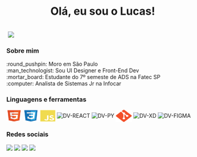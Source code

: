 <div> 
 <h1 align="center"> Olá, eu sou o Lucas!
</div>

 <br/>
 
<div>
 <img align="right" width="500px" src="https://user-images.githubusercontent.com/56768879/188740161-c24f770c-934c-4096-88e7-592e5a89f96d.png"/> 
 
 <br/>
 
 <h3>Sobre mim</h3>
 :round_pushpin: Moro em São Paulo <br/>
 :man_technologist: Sou UI Designer e Front-End Dev <br/>
 :mortar_board: Estudante do 7º semeste de ADS na Fatec SP<br/>
 :computer: Analista de Sistemas Jr na Infocar
 
 <br/>
   
  <h3>Linguagens e ferramentas</h3>
  <img align="center" alt="DV-HTML" height="30" width="40" src="https://raw.githubusercontent.com/devicons/devicon/master/icons/html5/html5-original.svg">
  <img align="center" alt="DV-CSS" height="30" width="40" src="https://raw.githubusercontent.com/devicons/devicon/master/icons/css3/css3-original.svg">
  <img align="center" alt="DV-JS" height="30" width="40" src="https://raw.githubusercontent.com/devicons/devicon/master/icons/javascript/javascript-plain.svg">
  <img align="center" alt="DV-REACT" height="35" width="45" src="https://cdn.jsdelivr.net/gh/devicons/devicon/icons/react/react-original.svg" />
  <img align="center" alt="DV-PY" height="35" width="45" src="https://cdn.jsdelivr.net/gh/devicons/devicon/icons/python/python-original.svg" />
  <img align="center" alt="DV-GIT" height="32" width="42" src="https://raw.githubusercontent.com/devicons/devicon/master/icons/git/git-original.svg">
  <img align="center" alt="DV-XD" height="32" width="42" src="https://upload.wikimedia.org/wikipedia/commons/c/c2/Adobe_XD_CC_icon.svg">
  <img align="center" alt="DV-FIGMA" height="30" width="40" src="https://cdn.jsdelivr.net/gh/devicons/devicon/icons/figma/figma-original.svg" />
  <br/>
 
  <h3>Redes sociais</h3>
   <a href = "mailto:lima1301lucas@gmail.com"><img height="27px" src="https://img.shields.io/badge/-Gmail-E6E6FA?style=for-the-badge&logo=gmail&logoColor=red" target="_blank"></a>
   <a href="https://www.linkedin.com/in/lucas-lima-1301/" target="_blank"><img height="28px" src="https://img.shields.io/badge/-LinkedIn-%230077B5?style=for-the-badge&logo=linkedin&logoColor=white" target="_blank"></a>
   <a href="https://www.behance.net/lucas-lima-1301" target="_blank"> <img height="27px" src="https://img.shields.io/badge/-Behance-blue?style=for-the-badge&logo=behance&logoColor=white" target="_blank"></a>
 <a href="https://dev.to/lima1301lucas" target="_blank"> <img height="27px" src="https://img.shields.io/badge/dev.to-0A0A0A?style=for-the-badge&logo=devdotto&logoColor=white" target="_blank"></a>
</div>

 <br/>
</div>
